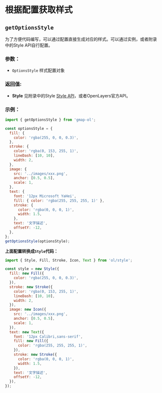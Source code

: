 # 根据配置获取样式

## `getOptionsStyle`

为了方便代码编写，可以通过配置直接生成对应的样式。可以通过实例，或者附录中的Style API自行配置。

### 参数：

- `OptionsStyle` 样式配置对象

### 返回值:
- **Style** 见附录中的Style [Style API](/src/appendix/Style)，或者OpenLayers官方API。

### 示例：

```js
import { getOptionsStyle } from 'gmap-ol';

const optionsStyle = {
  fill: {
    color: 'rgba(255, 0, 0, 0.3)',
  },
  stroke: {
    color: 'rgba(0, 153, 255, 1)',
    lineDash: [10, 10],
    width: 2,
  },
  image: {
    src: '../images/xxx.png',
    anchor: [0.5, 0.5],
    scale: 1,
  },
  text: {
    font: '12px Microsoft YaHei',
    fill: { color: 'rgba(255, 255, 255, 1)' },
    stroke: {
      color: 'rgba(0, 0, 0, 1)',
      width: 1.5,
    },
    text: '文字描述',
    offsetY: -12,
  },
};
getOptionsStyle(optionsStyle);
```

**上面配置转换成`Style`代码：**

```js
import { Style, Fill, Stroke, Icon, Text } from 'ol/style';

const style = new Style({
  fill: new Fill({
    color: 'rgba(255, 0, 0, 0.3)',
  }),
  stroke: new Stroke({
    color: 'rgba(0, 153, 255, 1)',
    lineDash: [10, 10],
    width: 2,
  }),
  image: new Icon({
    src: '../images/xxx.png',
    anchor: [0.5, 0.5],
    scale: 1,
  }),
  text: new Text({
    font: '12px Calibri,sans-serif',
    fill: new Fill({
      color: 'rgba(255, 255, 255, 1)',
    }),
    stroke: new Stroke({
      color: 'rgba(0, 0, 0, 1)',
      width: 1.5,
    }),
    text: '文字描述',
    offsetY: -12,
  }),
});
```